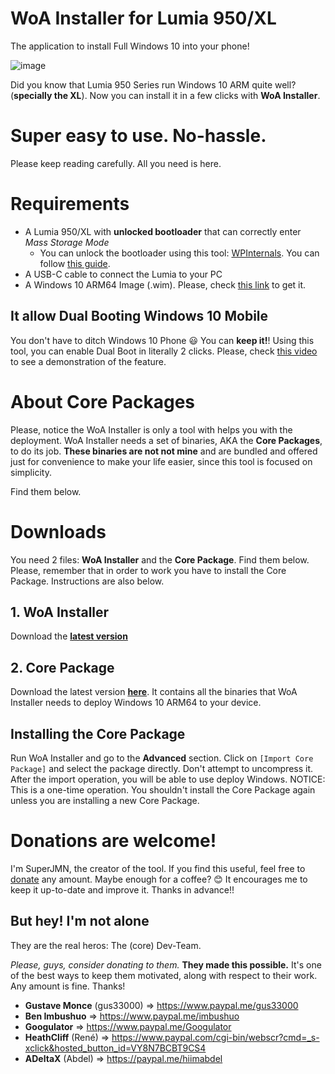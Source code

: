 # WoA Installer for Lumia 950/XL
The application to install Full Windows 10 into your phone!

![image](https://user-images.githubusercontent.com/3109851/43066098-05c1f41c-8e64-11e8-935c-92748f36ecfd.png)
 
Did you know that Lumia 950 Series run Windows 10 ARM quite well? (**specially the XL**). Now you can install it in a few clicks with **WoA Installer**. 

# **Super easy to use. No-hassle.**

Please keep reading carefully. All you need is here.

# Requirements
- A Lumia 950/XL with **unlocked bootloader** that can correctly enter *Mass Storage Mode*
	- You can unlock the bootloader using this tool: [WPInternals](http://www.wpinternals.net). You can follow [this guide](https://1drv.ms/w/s!AtXoQFW327DIyd4XabdpcztOVGGANA).
- A USB-C cable to connect the Lumia to your PC
- A Windows 10 ARM64 Image (.wim). Please, check [this link](GettingWoA.md) to get it.

## It allow Dual Booting Windows 10 Mobile
You don't have to ditch Windows 10 Phone 😃 You can **keep it!**! Using this tool, you can enable Dual Boot in literally 2 clicks. Please, check [this video](https://www.youtube.com/watch?v=3j2rWL4hHGc) to see a demonstration of the feature.

# About Core Packages
Please, notice the WoA Installer is only a tool with helps you with the deployment. WoA Installer needs a set of binaries, AKA the **Core Packages**, to do its job. **These binaries are not not mine** and are bundled and offered just for convenience to make your life easier, since this tool is focused on simplicity. 

Find them below.

# Downloads
You need 2 files: **WoA Installer** and the **Core Package**. Find them below. Please, remember that in order to work you have to install the Core Package. Instructions are also below.

## 1. WoA Installer

Download the **[latest version](https://github.com/SuperJMN/WoA-Installer/releases/download/1.4/WoA.Installer.for.Lumia.zip)**

## 2. Core Package

Download the latest version **[here](https://1drv.ms/u/s!AtXoQFW327DIyd1_FvtyAMTQvjbh5w)**. It contains all the binaries that WoA Installer needs to deploy Windows 10 ARM64 to your device.

## Installing the Core Package
Run WoA Installer and go to the **Advanced** section. Click on `[Import Core Package]` and select the package directly. Don't attempt to uncompress it. After the import operation, you will be able to use deploy Windows. NOTICE: This is a one-time operation. You shouldn't install the Core Package again unless you are installing a new Core Package.

# Donations are welcome!
I'm SuperJMN, the creator of the tool. If you find this useful, feel free to [donate](http://paypal.me/superjmn) any amount. Maybe enough for a coffee? 😊 It encourages me to keep it up-to-date and improve it. Thanks in advance!!

## But hey! I'm not alone
They are the real heros: The (core) Dev-Team.

*Please, guys, consider donating to them.* **They made this possible.** It's one of the best ways to keep them motivated, along with respect to their work. Any amount is fine. Thanks!

- **Gustave Monce** (gus33000) => https://www.paypal.me/gus33000
- **Ben Imbushuo** => https://www.paypal.me/imbushuo
- **Googulator** => https://www.paypal.me/Googulator
- **HeathCliff** (René) => https://www.paypal.com/cgi-bin/webscr?cmd=_s-xclick&hosted_button_id=VY8N7BCBT9CS4
- **ADeltaX** (Abdel) => https://paypal.me/hiimabdel
